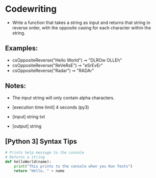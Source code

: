 # Codewriting

- Write a function that takes a string as input and returns that string in reverse order, with the opposite casing for each character within the string.

## Examples:

- csOppositeReverse("Hello World") ➞ "DLROw OLLEh"
- csOppositeReverse("ReVeRsE") ➞ "eSrEvEr"
- csOppositeReverse("Radar") ➞ "RADAr"

## Notes:

- The input string will only contain alpha characters.
- [execution time limit] 4 seconds (py3)

- [input] string txt

- [output] string

## [Python 3] Syntax Tips

```python
# Prints help message to the console
# Returns a string
def helloWorld(name):
    print("This prints to the console when you Run Tests")
    return "Hello, " + name
```